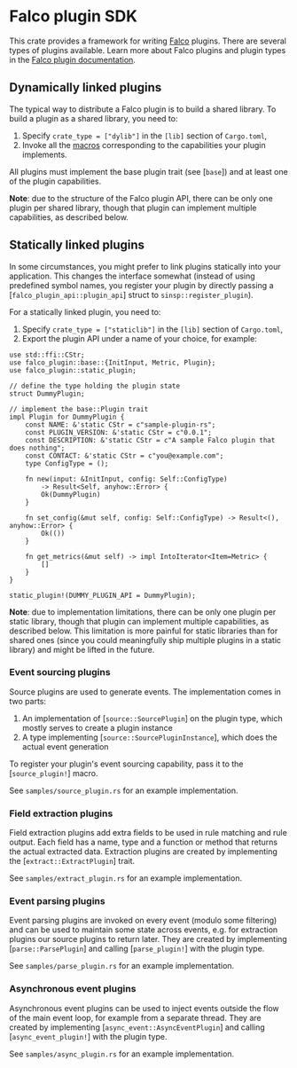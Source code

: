 # Falco plugin SDK

This crate provides a framework for writing [Falco](https://github.com/falcosecurity/falco)
plugins. There are several types of plugins available. Learn more about Falco plugins
and plugin types in the [Falco plugin documentation](https://falco.org/docs/plugins/).

## Dynamically linked plugins

The typical way to distribute a Falco plugin is to build a shared library. To build a plugin as a shared
library, you need to:

1. Specify `crate_type = ["dylib"]` in the `[lib]` section of `Cargo.toml`,
2. Invoke all the [macros](#macros) corresponding to the capabilities your plugin implements.

All plugins must implement the base plugin trait (see [`base`]) and at least one of the plugin
capabilities.

**Note**: due to the structure of the Falco plugin API, there can be only one plugin per shared
library, though that plugin can implement multiple capabilities, as described below.

## Statically linked plugins

In some circumstances, you might prefer to link plugins statically into your application. This changes
the interface somewhat (instead of using predefined symbol names, you register your plugin by directly
passing a [`falco_plugin_api::plugin_api`] struct to `sinsp::register_plugin`).

For a statically linked plugin, you need to:

1. Specify `crate_type = ["staticlib"]` in the `[lib]` section of `Cargo.toml`,
2. Export the plugin API under a name of your choice, for example:

```
use std::ffi::CStr;
use falco_plugin::base::{InitInput, Metric, Plugin};
use falco_plugin::static_plugin;

// define the type holding the plugin state
struct DummyPlugin;

// implement the base::Plugin trait
impl Plugin for DummyPlugin {
    const NAME: &'static CStr = c"sample-plugin-rs";
    const PLUGIN_VERSION: &'static CStr = c"0.0.1";
    const DESCRIPTION: &'static CStr = c"A sample Falco plugin that does nothing";
    const CONTACT: &'static CStr = c"you@example.com";
    type ConfigType = ();

    fn new(input: &InitInput, config: Self::ConfigType)
        -> Result<Self, anyhow::Error> {
        Ok(DummyPlugin)
    }

    fn set_config(&mut self, config: Self::ConfigType) -> Result<(), anyhow::Error> {
        Ok(())
    }

    fn get_metrics(&mut self) -> impl IntoIterator<Item=Metric> {
        []
    }
}

static_plugin!(DUMMY_PLUGIN_API = DummyPlugin);
```

**Note**: due to implementation limitations, there can be only one plugin per static library, though that
plugin can implement multiple capabilities, as described below. This limitation is more painful for static
libraries than for shared ones (since you could meaningfully ship multiple plugins in a static library)
and might be lifted in the future.

### Event sourcing plugins

Source plugins are used to generate events. The implementation comes in two parts:

1. An implementation of [`source::SourcePlugin`] on the plugin type, which mostly serves
   to create a plugin instance
2. A type implementing [`source::SourcePluginInstance`], which does the actual event generation

To register your plugin's event sourcing capability, pass it to the [`source_plugin!`] macro.

See `samples/source_plugin.rs` for an example implementation.

### Field extraction plugins

Field extraction plugins add extra fields to be used in rule matching and rule output. Each
field has a name, type and a function or method that returns the actual extracted data.
Extraction plugins are created by implementing the [`extract::ExtractPlugin`] trait.

See `samples/extract_plugin.rs` for an example implementation.

### Event parsing plugins

Event parsing plugins are invoked on every event (modulo some filtering) and can be used to
maintain some state across events, e.g. for extraction plugins our source plugins to return
later. They are created by implementing [`parse::ParsePlugin`] and calling [`parse_plugin!`]
with the plugin type.

See `samples/parse_plugin.rs` for an example implementation.

### Asynchronous event plugins

Asynchronous event plugins can be used to inject events outside the flow of the main event loop,
for example from a separate thread. They are created by implementing [`async_event::AsyncEventPlugin`]
and calling [`async_event_plugin!`] with the plugin type.

See `samples/async_plugin.rs` for an example implementation.

